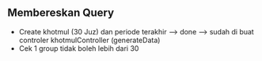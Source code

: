 ## Membereskan Query

- Create khotmul (30 Juz) dan periode terakhir --> done --> sudah di buat controler khotmulController (generateData)
- Cek 1 group tidak boleh lebih dari 30
